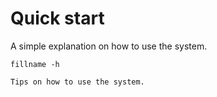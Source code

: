# Quick start

A simple explanation on how to use the system.

```shell
fillname -h
```

```{tip}
Tips on how to use the system.
```
